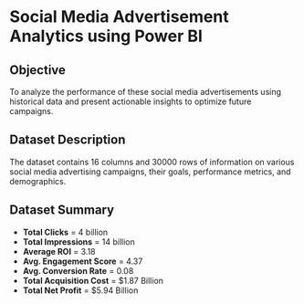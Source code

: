 # **Social Media Advertisement Analytics using Power BI**

## **Objective**
To analyze the performance of these social media advertisements using historical data and present actionable insights to optimize future campaigns.

## **Dataset Description** 
The dataset contains 16 columns and 30000 rows of information on various social media advertising campaigns, their goals, performance metrics, and demographics.

## **Dataset Summary**
- **Total Clicks** = 4 billion
- **Total Impressions** = 14 billion
- **Average ROI** = 3.18
- **Avg. Engagement Score** = 4.37
- **Avg. Conversion Rate** = 0.08
- **Total Acquisition Cost** = $1.87 Billion
- **Total Net Profit** = $5.94 Billion
